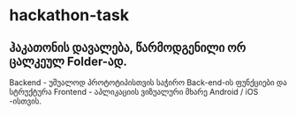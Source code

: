 # hackathon-task

## ჰაკათონის დავალება, წარმოდგენილი ორ ცალკეულ Folder-ად. 

Backend - უშუალოდ პროტოტიპისთვის საჭირო Back-end-ის ფუნქციები და სტრუქტურა
Frontend - აპლიკაციის ვიზუალური მხარე Android / iOS -ისთვის.
